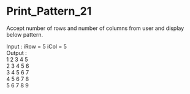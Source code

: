 # Print_Pattern_21

Accept number of rows and number of columns from user and display
below pattern.

Input : iRow = 5	iCol = 5            
Output : 	
        1     2     3     4     5     
        2     3     4     5     6     
        3     4     5     6     7     
        4     5     6     7     8     
        5     6     7     8     9  
